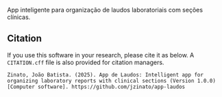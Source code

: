 App inteligente para organização de laudos laboratoriais com seções clínicas.

## Citation

If you use this software in your research, please cite it as below. A `CITATION.cff` file is also provided for citation managers.

```
Zinato, João Batista. (2025). App de Laudos: Intelligent app for organizing laboratory reports with clinical sections (Version 1.0.0) [Computer software]. https://github.com/jzinato/app-laudos
```